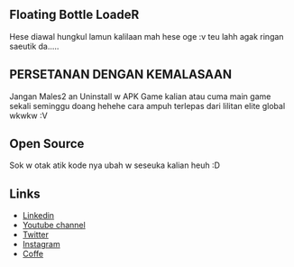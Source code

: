 ## Floating Bottle LoadeR
Hese diawal hungkul lamun kalilaan mah hese oge :v teu lahh agak ringan saeutik da.....
## PERSETANAN DENGAN KEMALASAAN
Jangan Males2 an Uninstall w APK Game kalian atau cuma main game sekali seminggu doang hehehe cara ampuh terlepas dari lilitan elite global wkwkw :V

## Open Source
Sok w otak atik kode nya ubah w seseuka kalian heuh :D



## Links

* [Linkedin](https://id.linkedin.com/in/risky-manuel)
* [Youtube channel](https://youtube.com/CoolZerooJiwaa)
* [Twitter](https://twitter.com/risky_manuel)
* [Instagram](https://instagram.com/risky.manuel)
* [Coffe](https://www.buymeacoffee.com/riskymanuel8)
